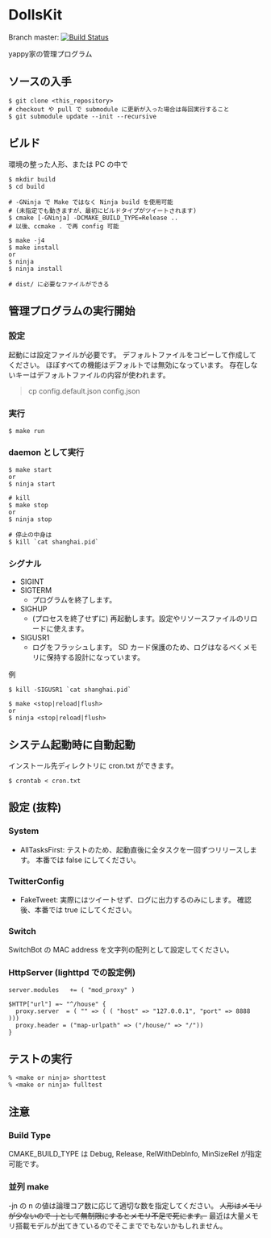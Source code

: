# DollsKit

Branch master: [![Build Status](https://travis-ci.org/yappy/DollsKit.svg?branch=master)](https://travis-ci.org/yappy/DollsKit)

yappy家の管理プログラム

## ソースの入手
```
$ git clone <this_repository>
# checkout や pull で submodule に更新が入った場合は毎回実行すること
$ git submodule update --init --recursive
```

## ビルド
環境の整った人形、または PC の中で

```
$ mkdir build
$ cd build

# -GNinja で Make ではなく Ninja build を使用可能
# (未指定でも動きますが、最初にビルドタイプがツイートされます)
$ cmake [-GNinja] -DCMAKE_BUILD_TYPE=Release ..
# 以後、ccmake . で再 config 可能

$ make -j4
$ make install
or
$ ninja
$ ninja install

# dist/ に必要なファイルができる
```

## 管理プログラムの実行開始
### 設定
起動には設定ファイルが必要です。
デフォルトファイルをコピーして作成してください。
ほぼすべての機能はデフォルトでは無効になっています。
存在しないキーはデフォルトファイルの内容が使われます。
> cp config.default.json config.json

### 実行
```
$ make run
```

### daemon として実行
```
$ make start
or
$ ninja start

# kill
$ make stop
or
$ ninja stop

# 停止の中身は
$ kill `cat shanghai.pid`
```

### シグナル
* SIGINT
* SIGTERM
  * プログラムを終了します。
* SIGHUP
  * (プロセスを終了せずに) 再起動します。設定やリソースファイルのリロードに使えます。
* SIGUSR1
  * ログをフラッシュします。
    SD カード保護のため、ログはなるべくメモリに保持する設計になっています。

例
```
$ kill -SIGUSR1 `cat shanghai.pid`
```
```
$ make <stop|reload|flush>
or
$ ninja <stop|reload|flush>
```

## システム起動時に自動起動
インストール先ディレクトリに cron.txt ができます。
```
$ crontab < cron.txt
```

## 設定 (抜粋)
### System
* AllTasksFirst:
テストのため、起動直後に全タスクを一回ずつリリースします。
本番では false にしてください。

### TwitterConfig
* FakeTweet:
実際にはツイートせず、ログに出力するのみにします。
確認後、本番では true にしてください。

### Switch
SwitchBot の MAC address を文字列の配列として設定してください。

### HttpServer (lighttpd での設定例)
```
server.modules   += ( "mod_proxy" )

$HTTP["url"] =~ "^/house" {
  proxy.server  = ( "" => ( ( "host" => "127.0.0.1", "port" => 8888 )))
  proxy.header = ("map-urlpath" => ("/house/" => "/"))
}
```

## テストの実行
```
% <make or ninja> shorttest
% <make or ninja> fulltest
```

## 注意
### Build Type
CMAKE_BUILD_TYPE は Debug, Release, RelWithDebInfo, MinSizeRel が指定可能です。

### 並列 make
-jn の n の値は論理コア数に応じて適切な数を指定してください。
~~人形はメモリが少ないので -j として無制限にするとメモリ不足で死にます。~~
最近は大量メモリ搭載モデルが出てきているのでそこまででもないかもしれません。
